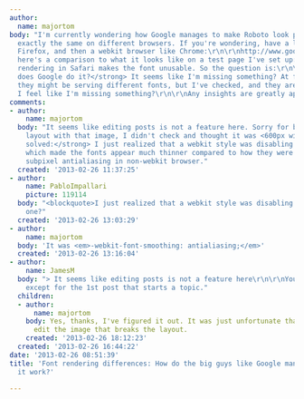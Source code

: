 ```yaml
---
author:
  name: majortom
body: "I'm currently wondering how Google manages to make Roboto look pretty much
  exactly the same on different browsers. If you're wondering, have a look at it in
  Firefox, and then a webkit browser like Chrome:\r\n\r\nhttp://www.google.com/nexus/4/\r\n\r\nNow,
  here's a comparison to what it looks like on a test page I've set up:\r\n[img:sites/default/files/old-images/web-font-differences_4183.png]\r\n\r\nThe
  rendering in Safari makes the font unusable. So the question is:\r\n\r\n<strong>How
  does Google do it?</strong> It seems like I'm missing something? At first I thought
  they might be serving different fonts, but I've checked, and they are identical.
  I feel like I'm missing something?\r\n\r\nAny insights are greatly appreciated!"
comments:
- author:
    name: majortom
  body: "It seems like editing posts is not a feature here. Sorry for breaking the
    layout with that image, I didn't check and thought it was <600px wide.\r\n\r\n<strong>Problem
    solved:</strong> I just realized that a webkit style was disabling subpixel antialiasing,
    which made the fonts appear much thinner compared to how they were rendered with
    subpixel antialiasing in non-webkit browser."
  created: '2013-02-26 11:37:25'
- author:
    name: PabloImpallari
    picture: 119114
  body: "<blockquote>I just realized that a webkit style was disabling subpixel antialiasing</blockquote>\r\nWhich
    one?"
  created: '2013-02-26 13:03:29'
- author:
    name: majortom
  body: 'It was <em>-webkit-font-smoothing: antialiasing;</em>'
  created: '2013-02-26 13:16:04'
- author:
    name: JamesM
  body: "> It seems like editing posts is not a feature here\r\n\r\nYou can edit posts,
    except for the 1st post that starts a topic."
  children:
  - author:
      name: majortom
    body: Yes, thanks, I've figured it out. It was just unfortunate that I couldn't
      edit the image that breaks the layout.
    created: '2013-02-26 18:12:23'
  created: '2013-02-26 16:44:22'
date: '2013-02-26 08:51:39'
title: 'Font rendering differences: How do the big guys like Google manage to make
  it work?'

---
```

